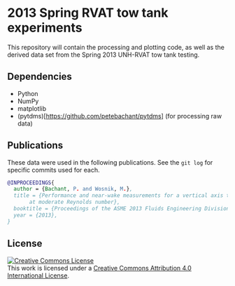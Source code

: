 2013 Spring RVAT tow tank experiments
=====================================

This repository will contain the processing and plotting code, as well as the 
derived data set from the Spring 2013 UNH-RVAT tow tank testing. 

Dependencies
------------

  * Python
  * NumPy
  * matplotlib
  * (pytdms)[https://github.com/petebachant/pytdms] (for processing raw data)

Publications
------------
These data were used in the following publications. See the `git log` for specific commits used for each.


```bibtex
@INPROCEEDINGS{
  author = {Bachant, P. and Wosnik, M.},
  title = {Performance and near-wake measurements for a vertical axis turbine
	   at moderate Reynolds number},
  booktitle = {Proceedings of the ASME 2013 Fluids Engineering Division Summer Meeting},
  year = {2013},
}

```

License
-------
<a rel="license" href="http://creativecommons.org/licenses/by/4.0/">
<img alt="Creative Commons License" style="border-width:0" src="http://i.creativecommons.org/l/by/4.0/88x31.png" />
</a><br />This work is licensed under a <a rel="license" href="http://creativecommons.org/licenses/by/4.0/">
Creative Commons Attribution 4.0 International License</a>.
